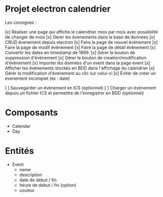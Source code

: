 # Projet electron calendrier

Les consignes :

[x] Réaliser une page qui affiche le calendrier mois par mois avec possibilité de changer de mois
[x] Gérer les évenements dans la base de données
[x] CRUD évenement depuis electron
[x] Faire la page de nouvel évènement
[x] Faire la page de modif évènement
[x] Faire la page de détail évènement
[x] Convertir les dates en timestamp de 1899.
[x] Gérer le bouton de suppression d'évènement
[x] Gérer le bouton de creation/modification d'évènement
[x] Importer les données d'un event dans la page event
[x] Afficher les évènements stockés en BDD dans l'affichage du calendrier
[x] Gérér la modification d'évenement au clic sur celui-ci
[x] Eviter de créer un evenement incomplet (ex : date)

[ ] Sauvegarder un évènement en ICS (optionnel)
[ ] Charger un évènement depuis un fichier ICS et permettre de l'enregistrer en BDD (optionnel)

# Composants

- Calendar
- Day

# Entités

- Event
    - name
    - description
    - date de début / fin
    - heure de debut / fin (option)
    - couleur